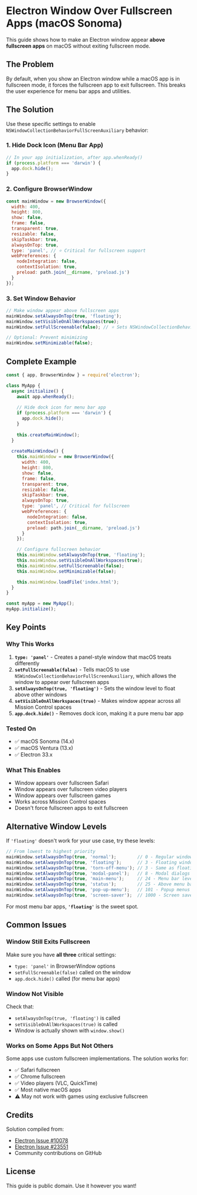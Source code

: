 # Electron Window Over Fullscreen Apps (macOS Sonoma)

This guide shows how to make an Electron window appear **above fullscreen apps** on macOS without exiting fullscreen mode.

## The Problem

By default, when you show an Electron window while a macOS app is in fullscreen mode, it forces the fullscreen app to exit fullscreen. This breaks the user experience for menu bar apps and utilities.

## The Solution

Use these specific settings to enable `NSWindowCollectionBehaviorFullScreenAuxiliary` behavior:

### 1. Hide Dock Icon (Menu Bar App)

```javascript
// In your app initialization, after app.whenReady()
if (process.platform === 'darwin') {
  app.dock.hide();
}
```

### 2. Configure BrowserWindow

```javascript
const mainWindow = new BrowserWindow({
  width: 400,
  height: 800,
  show: false,
  frame: false,
  transparent: true,
  resizable: false,
  skipTaskbar: true,
  alwaysOnTop: true,
  type: 'panel', // ⭐ Critical for fullscreen support
  webPreferences: {
    nodeIntegration: false,
    contextIsolation: true,
    preload: path.join(__dirname, 'preload.js')
  }
});
```

### 3. Set Window Behavior

```javascript
// Make window appear above fullscreen apps
mainWindow.setAlwaysOnTop(true, 'floating');
mainWindow.setVisibleOnAllWorkspaces(true);
mainWindow.setFullScreenable(false); // ⭐ Sets NSWindowCollectionBehaviorFullScreenAuxiliary

// Optional: Prevent minimizing
mainWindow.setMinimizable(false);
```

## Complete Example

```javascript
const { app, BrowserWindow } = require('electron');

class MyApp {
  async initialize() {
    await app.whenReady();
    
    // Hide dock icon for menu bar app
    if (process.platform === 'darwin') {
      app.dock.hide();
    }
    
    this.createMainWindow();
  }
  
  createMainWindow() {
    this.mainWindow = new BrowserWindow({
      width: 400,
      height: 800,
      show: false,
      frame: false,
      transparent: true,
      resizable: false,
      skipTaskbar: true,
      alwaysOnTop: true,
      type: 'panel', // Critical for fullscreen
      webPreferences: {
        nodeIntegration: false,
        contextIsolation: true,
        preload: path.join(__dirname, 'preload.js')
      }
    });

    // Configure fullscreen behavior
    this.mainWindow.setAlwaysOnTop(true, 'floating');
    this.mainWindow.setVisibleOnAllWorkspaces(true);
    this.mainWindow.setFullScreenable(false);
    this.mainWindow.setMinimizable(false);

    this.mainWindow.loadFile('index.html');
  }
}

const myApp = new MyApp();
myApp.initialize();
```

## Key Points

### Why This Works

1. **`type: 'panel'`** - Creates a panel-style window that macOS treats differently
2. **`setFullScreenable(false)`** - Tells macOS to use `NSWindowCollectionBehaviorFullScreenAuxiliary`, which allows the window to appear over fullscreen apps
3. **`setAlwaysOnTop(true, 'floating')`** - Sets the window level to float above other windows
4. **`setVisibleOnAllWorkspaces(true)`** - Makes window appear across all Mission Control spaces
5. **`app.dock.hide()`** - Removes dock icon, making it a pure menu bar app

### Tested On

- ✅ macOS Sonoma (14.x)
- ✅ macOS Ventura (13.x)
- ✅ Electron 33.x

### What This Enables

- Window appears over fullscreen Safari
- Window appears over fullscreen video players
- Window appears over fullscreen games
- Works across Mission Control spaces
- Doesn't force fullscreen apps to exit fullscreen

## Alternative Window Levels

If `'floating'` doesn't work for your use case, try these levels:

```javascript
// From lowest to highest priority
mainWindow.setAlwaysOnTop(true, 'normal');        // 0 - Regular windows
mainWindow.setAlwaysOnTop(true, 'floating');      // 3 - Floating windows (recommended)
mainWindow.setAlwaysOnTop(true, 'torn-off-menu'); // 3 - Same as floating
mainWindow.setAlwaysOnTop(true, 'modal-panel');   // 8 - Modal dialogs
mainWindow.setAlwaysOnTop(true, 'main-menu');     // 24 - Menu bar level
mainWindow.setAlwaysOnTop(true, 'status');        // 25 - Above menu bar
mainWindow.setAlwaysOnTop(true, 'pop-up-menu');   // 101 - Popup menus
mainWindow.setAlwaysOnTop(true, 'screen-saver');  // 1000 - Screen saver level
```

For most menu bar apps, **`'floating'`** is the sweet spot.

## Common Issues

### Window Still Exits Fullscreen

Make sure you have **all three** critical settings:
- `type: 'panel'` in BrowserWindow options
- `setFullScreenable(false)` called on the window
- `app.dock.hide()` called (for menu bar apps)

### Window Not Visible

Check that:
- `setAlwaysOnTop(true, 'floating')` is called
- `setVisibleOnAllWorkspaces(true)` is called
- Window is actually shown with `window.show()`

### Works on Some Apps But Not Others

Some apps use custom fullscreen implementations. The solution works for:
- ✅ Safari fullscreen
- ✅ Chrome fullscreen
- ✅ Video players (VLC, QuickTime)
- ✅ Most native macOS apps
- ⚠️ May not work with games using exclusive fullscreen

## Credits

Solution compiled from:
- [Electron Issue #10078](https://github.com/electron/electron/issues/10078)
- [Electron Issue #23551](https://github.com/electron/electron/issues/23551)
- Community contributions on GitHub

## License

This guide is public domain. Use it however you want!
